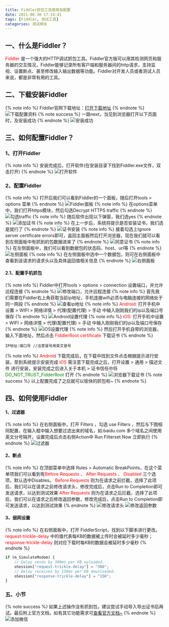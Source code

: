 ```yaml
---
title: Fiddler抓包工具使用及配置
date: 2021-08-30 17:14:41
tags: [Fiddler, 测试工具]
categories: 测试相关
---
```

## 一、什么是Fiddler？
<font color="red">Fiddler </font>是一个强大的HTTP调试抓包工具。Fiddler官方版可以用其检测网页和服务器的交互情况，Fiddler能够记录所有客户端和服务器间的http请求，支持监视、设置断点、甚至修改输入输出数据等功能。Fiddler对开发人员或者测试人员来说，都是非常有用的工具。
## 二、下载安装Fiddler
{% note info %}
Fiddler官网下载地址：[打开下载地址](https://www.telerik.com/download/fiddler)
{% endnote %}
![下载配置资料](Fiddler-Proxy/Download.jpg)
{% note success %}
一路next，当见到浏览器打开以下页面时，及安装成功
{% endnote %}
![安装成功](Fiddler-Proxy/Fiddler_Successful.jpg)
## 三、如何配置Fiddler？
### 1、打开Fiddler
{% note info %}
安装完成后，打开软件(在安装目录下找到Fiddler.exe文件，双击打开)
{% endnote %}
![打开软件](Fiddler-Proxy/Fiddler_Open.jpg)
### 2、配置Fiddler
{% note info %}
打开后我们可以看到Fiddler的一个面板，随后打开tools > options 菜单
{% endnote %}
![Fiddler面板](Fiddler-Proxy/Fiddler.jpg)
{% note info %}
在options菜单中，我们打开https模块，然后勾选Decrypt HTTPS traffic
{% endnote %}
![勾选traffic](Fiddler-Proxy/Fiddler_Https_traffic.png)
{% note info %}
随后软件出现以下弹窗，我们选yes
{% endnote %}
![添加证书](Fiddler-Proxy/Fiddler_certificate.jpg)
{% note info %}
在上一步后，系统将提示是否安装证书，我们选是就行了
{% endnote %}
![证书安装](Fiddler-Proxy/Fiddler_certificate_install.jpg)
{% note info %}
接着勾选上Ignore server certificate errors即可，返回主面板然后打开浏览器，现在我们就可以看到左侧面板中有抓到的包数据进来了
{% endnote %}
![同意证书](Fiddler-Proxy/Fiddler_Ignore.jpg)
{% note info %}
在左侧面板中，我们可以看到数据包的状态码、host、url等
{% endnote %}
![左侧面板](Fiddler-Proxy/Fiddler_left.jpg)
{% note info %}
在左侧面板中选中一个数据包，则可在右侧面板中查看到该请求的请求头以及具体返回值相关信息
{% endnote %}
![右侧面板](Fiddler-Proxy/Fiddler_Right.jpg)
#### 2.1、配置手机抓包
{% note info %}
Fiddler中打开tools > options > connection 设置端口，并允许远程连接
{% endnote %}
![修改端口，允许远程连接](Fiddler-Proxy/Fiddler_Port.jpg)
{% note info %}
首先我们需要在Fiddler右上角获取当前ip地址，手机连接wifi必须与电脑连接的网络处于同一网段
{% endnote %}
![查看ip地址](Fiddler-Proxy/Fiddler_IP.jpg)
{% note info %}
<font color="red">Android:</font>
打开手机中设置 > WIFI > 网络详情 > 代理(配置代理) > 手动 中输入刚刚我们的ip以及端口号保存
{% endnote %}
![Android设置代理](Fiddler-Proxy/Fiddler_Android_Proxy.png)
{% note info %}
<font color="red">iOS:</font>
打开手机中设置 > WIFI > 网络详情 > 代理(配置代理) > 手动 中输入刚刚我们的ip以及端口号保存
{% endnote %}
![iOS设置代理](Fiddler-Proxy/Fiddler_iOS_Proxy.png)
{% note info %}
然后打开手机自带的浏览器，输入下面地址，然后点击<font color="red"> FiddlerRoot certificate </font>下载证书
{% endnote %}
```
IP地址:端口号 //注意冒号用英文冒号
```
{% note info %}
<font color="red">Android </font>下载完成后，在下载中找到文件点击根据提示进行安装，至到系统提示安装完成
<font color="red">iOS </font>需注意下载完成之后，打开设置 > 通用 > 描述文件 进行安装，安装完成之后进入关于本机 > 证书信任中将<font color="Green"> DO_NOT_TRUST_FidderRoot </font>打开
{% endnote %}
![浏览器下载证书](Fiddler-Proxy/Fiddler_Certificate_Phone.png)
{% note success %}
以上配置完成了之后就可以愉快的抓包啦~
{% endnote %}
## 四、如何使用Fiddler
#### 1、过滤器
{% note info %}
在右侧面板中，打开 Filters ，勾选 use Filters ，然后与下图相同配置，在输入框中输入想要过滤出来的域名，如:baidu.com 多个域名之间使用英文分号隔开，设置完成后点击右侧Action中 Run Filterset Now 立即执行
{% endnote %}
![过滤器](Fiddler-Proxy/Fiddler_filter.jpg)
#### 2、断点
{% note info %}
在顶部菜单中选择 Rules > Automatic BreakPoints，在这个菜单项我们可以看到有<font color="red">Before Requests 、 After Requests 、 Disabled </font>三个选项，默认选中Disables。
<font color="red">Before Requests </font>则为在请求之前拦截，选择了此项后，我们可以在请求之前修改请求头，修改完成后，点击Run to Completion即可发送请求，以达到测试效果
<font color="red">After Requests </font>则为在请求之后拦截，选择了此项后，我们可以在请求之后修改返回参数，修改完成后，点击Run to Completion即可发送请求，以达到测试效果
{% endnote %}
![修改请求头](Fiddler-Proxy/Fiddler_Before.jpg)
![修改返回参数](Fiddler-Proxy/Fiddler_After.jpg)
#### 3、弱网设置
{% note info %}
在右侧面板中，打开 FiddlerScript，找到以下脚本进行更改。
<font color="red"> request-trickle-delay </font>中的值代表每KB的数据被上传时会被延时多少毫秒；
<font color="red"> response-trickle-delay </font>则对应下载时每KB的数据会被延时多少毫秒
{% endnote %}
```javascript
if (m_SimulateModem) {
    // Delay sends by 300ms per KB uploaded.
    oSession["request-trickle-delay"] = "300"; 
    // Delay receives by 150ms per KB downloaded.
    oSession["response-trickle-delay"] = "150"; 
}
```
### 五、小节
{% note success %}
如果上述操作没有抓到包，建议尝试手动导入导出证书后再试。最后附上官方文档，如有其它功能需求可[查看官方文档~](https://docs.telerik.com/fiddler/configure-fiddler/tasks/configurefiddler)
{% endnote %}
![添加微信](Fiddler-Proxy/WX_QR_code.png)